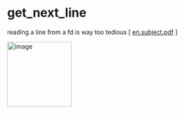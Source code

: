 # get_next_line
reading a line from a fd is way too tedious [ [en.subject.pdf](https://github.com/cosmo-octopus/get_next_line/files/10948091/en.subject.pdf)  ]

<img width="149" alt="image" src="https://user-images.githubusercontent.com/119530584/224476043-437dd322-3fdd-4025-aaaf-22d7d2ee835c.png">
